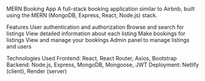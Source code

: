 MERN Booking App
A full-stack booking application similar to Airbnb, built using the MERN (MongoDB, Express, React, Node.js) stack.

Features
User authentication and authorization
Browse and search for listings
View detailed information about each listing
Make bookings for listings
View and manage your bookings
Admin panel to manage listings and users


Technologies Used
Frontend: React, React Router, Axios, Bootstrap
Backend: Node.js, Express, MongoDB, Mongoose, JWT
Deployment: Netlify (client), Render (server)



